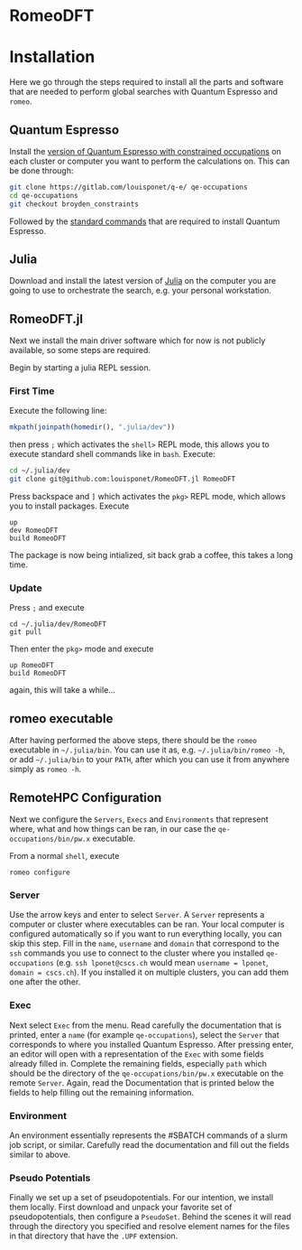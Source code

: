 # RomeoDFT

# Installation

Here we go through the steps required to install all the parts and software that are needed to perform global searches with Quantum Espresso and `romeo`.

## Quantum Espresso

Install the [version of Quantum Espresso with constrained occupations](https://gitlab.com/louisponet/q-e/-/tree/broyden_constraints) on each cluster or computer you want to perform the calculations on.
This can be done through:

```bash
git clone https://gitlab.com/louisponet/q-e/ qe-occupations
cd qe-occupations
git checkout broyden_constraints
```
Followed by the [standard commands](https://www.quantum-espresso.org/Doc/user_guide/node7.html) that are required to install Quantum Espresso.

## Julia
Download and install the latest version of [Julia](https://julialang.org/downloads/) on the computer you are going to use to orchestrate the search, e.g. your personal workstation.

## RomeoDFT.jl

Next we install the main driver software which for now is not publicly available, so some steps are required.

Begin by starting a julia REPL session.

### First Time
Execute the following line:
```julia
mkpath(joinpath(homedir(), ".julia/dev"))
```
then press `;` which activates the `shell>` REPL mode, this allows you to execute standard shell commands like in `bash`.
Execute:
```bash
cd ~/.julia/dev
git clone git@github.com:louisponet/RomeoDFT.jl RomeoDFT
```
Press backspace and `]` which activates the `pkg>` REPL mode, which allows you to install packages.
Execute
```
up
dev RomeoDFT
build RomeoDFT
```
The package is now being intialized, sit back grab a coffee, this takes a long time.

### Update
Press `;` and execute
```
cd ~/.julia/dev/RomeoDFT
git pull
```
Then enter the `pkg>` mode and execute
```
up RomeoDFT
build RomeoDFT
```
again, this will take a while...

## romeo executable
After having performed the above steps, there should be the `romeo` executable in `~/.julia/bin`.
You can use it as, e.g. `~/.julia/bin/romeo -h`, or add `~/.julia/bin` to your `PATH`, after which you can use it from anywhere simply as `romeo -h`.

## RemoteHPC Configuration
Next we configure the `Servers`, `Execs` and `Environments` that represent where, what and how things can be ran, in our case the `qe-occupations/bin/pw.x` executable.

From a normal `shell`, execute
```
romeo configure
```
### Server
Use the arrow keys and enter to select `Server`. A `Server` represents a computer or cluster where executables can be ran.
Your local computer is configured automatically so if you want to run everything locally, you can skip this step.
Fill in the `name`, `username` and `domain` that correspond to the `ssh` commands you use to connect to the cluster where you installed `qe-occupations` (e.g. `ssh lponet@cscs.ch` would mean `username = lponet`, `domain = cscs.ch`).
If you installed it on multiple clusters, you can add them one after the other.

### Exec
Next select `Exec` from the menu. Read carefully the documentation that is printed, enter a `name` (for example `qe-occupations`), select the `Server` that corresponds to where you installed Quantum Espresso.
After pressing enter, an editor will open with a representation of the `Exec` with some fields already filled in.
Complete the remaining fields, especially `path` which should be the directory of the `qe-occupations/bin/pw.x` executable on the remote `Server`.
Again, read the Documentation that is printed below the fields to help filling out the remaining information.

### Environment
An environment essentially represents the #SBATCH commands of a slurm job script, or similar.
Carefully read the documentation and fill out the fields similar to above.

### Pseudo Potentials
Finally we set up a set of pseudopotentials. For our intention, we install them locally.
First download and unpack your favorite set of pseudopotentials, then configure a `PseudoSet`.
Behind the scenes it will read through the directory you specified and resolve element names for the files in that directory that have the `.UPF` extension.
